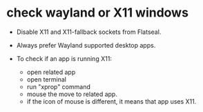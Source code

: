# check wayland or X11 windows

- Disable X11 and X11-fallback sockets from Flatseal.

- Always prefer Wayland supported desktop apps.

- To check if an app is running X11:
  - open related app
  - open terminal
  - run "xprop" command
  - mouse the move to related app.
  - if the icon of mouse is different, it means that app uses X11.

